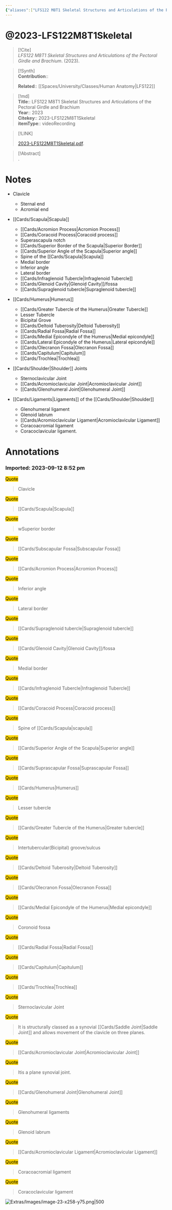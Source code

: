 ```yaml
---
{"aliases":["LFS122 M8T1 Skeletal Structures and Articulations of the Pectoral Girdle and Brachium"],"tags":["source/video","Uni/LFS122"],"dg-publish":true,"permalink":"/sources/video/2023-lfs-122-m8-t1-skeletal/","dgPassFrontmatter":true}
---
```


# @2023-LFS122M8T1Skeletal

> [!Cite]  
> _LFS122 M8T1 Skeletal Structures and Articulations of the Pectoral Girdle and Brachium_. (2023).  
  
>[!Synth]  
>**Contribution**::  
>  
>**Related**:: [[Spaces/University/Classes/Human Anatomy\|LFS122]]
>  
  
>[!md]  
> **Title**:: LFS122 M8T1 Skeletal Structures and Articulations of the Pectoral Girdle and Brachium  
> **Year**:: 2023  
> **Citekey**:: 2023-LFS122M8T1Skeletal  
> **itemType**:: videoRecording  
  
> [!LINK]  
>  
> [2023-LFS122M8T1Skeletal.pdf](file:///Users/nathanmaxwell/Zotero/storage/UHNDNPP3/2023-LFS122M8T1Skeletal.pdf).  
  
> [!Abstract]  
>.  
>  
# Notes  
- Clavicle
    
    - Sternal end
    - Acromial end
- [[Cards/Scapula\|Scapula]]
    
    - [[Cards/Acromion Process\|Acromion Process]]
    - [[Cards/Coracoid Process\|Coracoid process]]
    - Superascapula notch
    - [[Cards/Superior Border of the Scapula\|Superior Border]]
    - [[Cards/Superior Angle of the Scapula\|Superior angle]]
    - Spine of the [[Cards/Scapula\|Scapula]]
    - Medial border
    - Inferior angle
    - Lateral border
    - [[Cards/Infraglenoid Tubercle\|Infraglenoid Tubercle]]
    - [[Cards/Glenoid Cavity\|Glenoid Cavity]]/fossa
    - [[Cards/Supraglenoid tubercle\|Supraglenoid tubercle]]
- [[Cards/Humerus\|Humerus]]
    
    - [[Cards/Greater Tubercle of the Humerus\|Greater Tubercle]]
    - Lesser Tubercle
    - Bicipital Grove
    - [[Cards/Deltoid Tuberosity\|Deltoid Tuberosity]]
    - [[Cards/Radial Fossa\|Radial Fossa]]
    - [[Cards/Medial Epicondyle of the Humerus\|Medial epicondyle]]
    - [[Cards/Lateral Epicondyle of the Humerus\|Lateral epicondyle]]
    - [[Cards/Olecranon Fossa\|Olecranon Fossa]]
    - [[Cards/Capitulum\|Capitulum]]
    - [[Cards/Trochlea\|Trochlea]]
- [[Cards/Shoulder\|Shoulder]] Joints
    
    - Sternoclavicular Joint
    - [[Cards/Acromioclavicular Joint\|Acromioclavicular Joint]]
    - [[Cards/Glenohumeral Joint\|Glenohumeral Joint]]
- [[Cards/Ligaments\|Ligaments]] of the [[Cards/Shoulder\|Shoulder]]
    
    - Glenohumeral ligament
    - Glenoid labrum
    - [[Cards/Acromioclavicular Ligament\|Acromioclavicular Ligament]]
    - Coracoacromial ligament
    - Coracoclavicular ligament.  
  
  
# Annotations  
  
  

### Imported: 2023-09-12 8:52 pm  
  
  
  
<mark style="background-color: #ffd400">Quote</mark>  
> Clavicle  
  
<mark style="background-color: #ffd400">Quote</mark>  
> [[Cards/Scapula\|Scapula]]  
  
<mark style="background-color: #ffd400">Quote</mark>  
> wSuperior border  
  
<mark style="background-color: #ffd400">Quote</mark>  
> [[Cards/Subscapular Fossa\|Subscapular Fossa]]  
  
<mark style="background-color: #ffd400">Quote</mark>  
> [[Cards/Acromion Process\|Acromion Process]]  
  
<mark style="background-color: #ffd400">Quote</mark>  
> Inferior angle  
  
<mark style="background-color: #ffd400">Quote</mark>  
> Lateral border  
  
<mark style="background-color: #ffd400">Quote</mark>  
> [[Cards/Supraglenoid tubercle\|Supraglenoid tubercle]]  
  
<mark style="background-color: #ffd400">Quote</mark>  
> [[Cards/Glenoid Cavity\|Glenoid Cavity]]/fossa  
  
<mark style="background-color: #ffd400">Quote</mark>  
> Medial border  
  
<mark style="background-color: #ffd400">Quote</mark>  
> [[Cards/Infraglenoid Tubercle\|Infraglenoid Tubercle]]  
  
<mark style="background-color: #ffd400">Quote</mark>  
> [[Cards/Coracoid Process\|Coracoid process]]  
  
<mark style="background-color: #ffd400">Quote</mark>  
> Spine of [[Cards/Scapula\|scapula]]  
  
<mark style="background-color: #ffd400">Quote</mark>  
> [[Cards/Superior Angle of the Scapula\|Superior angle]]  
  
<mark style="background-color: #ffd400">Quote</mark>  
> [[Cards/Suprascapular Fossa\|Suprascapular Fossa]]  
  
<mark style="background-color: #ffd400">Quote</mark>  
> [[Cards/Humerus\|Humerus]]  
  
<mark style="background-color: #ffd400">Quote</mark>  
> Lesser tubercle  
  
<mark style="background-color: #ffd400">Quote</mark>  
> [[Cards/Greater Tubercle of the Humerus\|Greater tubercle]]  
  
<mark style="background-color: #ffd400">Quote</mark>  
> Intertubercular(Bicipital) groove/sulcus  
  
<mark style="background-color: #ffd400">Quote</mark>  
> [[Cards/Deltoid Tuberosity\|Deltoid Tuberosity]]  
  
<mark style="background-color: #ffd400">Quote</mark>  
> [[Cards/Olecranon Fossa\|Olecranon Fossa]]  
  
<mark style="background-color: #ffd400">Quote</mark>  
> [[Cards/Medial Epicondyle of the Humerus\|Medial epicondyle]]  
  
<mark style="background-color: #ffd400">Quote</mark>  
> Coronoid fossa  
  
<mark style="background-color: #ffd400">Quote</mark>  
> [[Cards/Radial Fossa\|Radial Fossa]]  
  
<mark style="background-color: #ffd400">Quote</mark>  
> [[Cards/Capitulum\|Capitulum]]  
  
<mark style="background-color: #ffd400">Quote</mark>  
> [[Cards/Trochlea\|Trochlea]]  
  
<mark style="background-color: #ffd400">Quote</mark>  
> Sternoclavicular Joint  
  
<mark style="background-color: #ffd400">Quote</mark>  
> It is structurally classed as a synovial [[Cards/Saddle Joint\|Saddle Joint]] and allows movement of the clavicle on three planes.  
  
<mark style="background-color: #ffd400">Quote</mark>  
> [[Cards/Acromioclavicular Joint\|Acromioclavicular Joint]]  
  
<mark style="background-color: #ffd400">Quote</mark>  
> Itis a plane synovial joint.  
  
<mark style="background-color: #ffd400">Quote</mark>  
> [[Cards/Glenohumeral Joint\|Glenohumeral Joint]]  
  
<mark style="background-color: #ffd400">Quote</mark>  
> Glenohumeral ligaments  
  
<mark style="background-color: #ffd400">Quote</mark>  
> Glenoid labrum  
  
<mark style="background-color: #ffd400">Quote</mark>  
> [[Cards/Acromioclavicular Ligament\|Acromioclavicular Ligament]]  
  
<mark style="background-color: #ffd400">Quote</mark>  
> Coracoacromial ligament  
  
<mark style="background-color: #ffd400">Quote</mark>  
> Coracoclavicular ligament  
  
  
>   
  
  










































































![Extras/Images/image-23-x258-y75.png|500](/img/user/Extras/Images/image-23-x258-y75.png)




